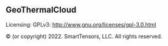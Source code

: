 GeoThermalCloud
---------------

Licensing: GPLv3: http://www.gnu.org/licenses/gpl-3.0.html

© (or copyright) 2022. SmartTensors, LLC. All rights reserved.
